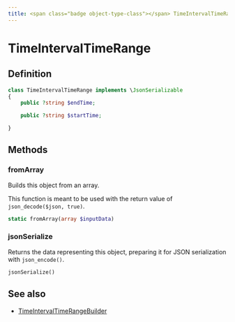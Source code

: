 ```yaml
---
title: <span class="badge object-type-class"></span> TimeIntervalTimeRange
---
```

# <span class="badge object-type-class"></span> TimeIntervalTimeRange

## Definition

```php
class TimeIntervalTimeRange implements \JsonSerializable
{
    public ?string $endTime;

    public ?string $startTime;

}
```
## Methods

### <span class="badge object-method"></span> fromArray

Builds this object from an array.

This function is meant to be used with the return value of `json_decode($json, true)`.

```php
static fromArray(array $inputData)
```

### <span class="badge object-method"></span> jsonSerialize

Returns the data representing this object, preparing it for JSON serialization with `json_encode()`.

```php
jsonSerialize()
```

## See also

 * <span class="badge builder"></span> [TimeIntervalTimeRangeBuilder](./builder-TimeIntervalTimeRangeBuilder.md)

